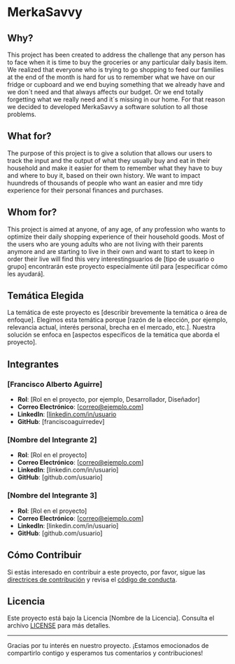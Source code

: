 # MerkaSavvy

## Why?
This project has been created to address the challenge that any person has to face when it is time to buy the groceries or any particular daily basis item. We realized that everyone who is trying to go shopping to feed our families at the end of the month is hard for us to remember what we have on our fridge or cupboard and we end buying something that we already have and we don´t need and that always affects our budget. Or we end totally forgetting what we really need and it´s missing in our home. For that reason we decided to developed MerkaSavvy a software solution to all those problems.

## What for?
The purpose of this project is to give a solution that allows our users to track the input and the output of what they usually buy and eat in their household and make it easier for them to remember what they have to buy and where to buy it, based on their own history. We want to impact huundreds of thousands of people who want an easier and mre tidy experience for their personal finances and purchases.

## Whom for?
This project is aimed at anyone, of any age, of any profession who wants to optimize their daily shopping experience of their household goods. Most of the users who are young adults who are not living with their parents anymore and are starting to live in their own and want to start to keep in order their live will find this very interestingsuarios de [tipo de usuario o grupo] encontrarán este proyecto especialmente útil para [especificar cómo les ayudará].

## Temática Elegida
La temática de este proyecto es [describir brevemente la temática o área de enfoque]. Elegimos esta temática porque [razón de la elección, por ejemplo, relevancia actual, interés personal, brecha en el mercado, etc.]. Nuestra solución se enfoca en [aspectos específicos de la temática que aborda el proyecto].

## Integrantes

### [Francisco Alberto Aguirre]
- **Rol**: [Rol en el proyecto, por ejemplo, Desarrollador, Diseñador]
- **Correo Electrónico**: [correo@ejemplo.com]
- **LinkedIn**: [\[linkedin.com/in/usuario](https://www.linkedin.com/in/francoag/)
- **GitHub**: [franciscoaguirredev]

### [Nombre del Integrante 2]
- **Rol**: [Rol en el proyecto]
- **Correo Electrónico**: [correo@ejemplo.com]
- **LinkedIn**: [linkedin.com/in/usuario]
- **GitHub**: [github.com/usuario]

### [Nombre del Integrante 3]
- **Rol**: [Rol en el proyecto]
- **Correo Electrónico**: [correo@ejemplo.com]
- **LinkedIn**: [linkedin.com/in/usuario]
- **GitHub**: [github.com/usuario]

## Cómo Contribuir
Si estás interesado en contribuir a este proyecto, por favor, sigue las [directrices de contribución](CONTRIBUTING.md) y revisa el [código de conducta](CODE_OF_CONDUCT.md).

## Licencia
Este proyecto está bajo la Licencia [Nombre de la Licencia]. Consulta el archivo [LICENSE](LICENSE) para más detalles.

---

Gracias por tu interés en nuestro proyecto. ¡Estamos emocionados de compartirlo contigo y esperamos tus comentarios y contribuciones!
